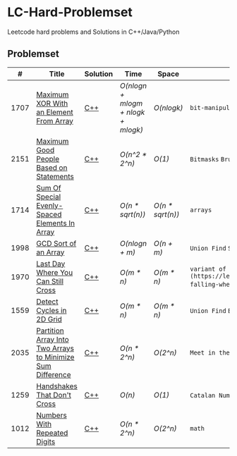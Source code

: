 # LC-Hard-Problemset
Leetcode hard problems and Solutions in C++/Java/Python 


## Problemset
|  #  | Title           |  Solution       |  Time           | Space           |      Tag          | Note| 
|-----|---------------- | --------------- | --------------- | --------------- |  --------------|-----|
| 1707 | [Maximum XOR With an Element From Array](https://leetcode.com/problems/maximum-xor-with-an-element-from-array/) | [C++](./C++/1707.cpp) | _O(nlogn + mlogm + nlogk + mlogk)_ | _O(nlogk)_ | `bit-manipulation` | 
| 2151 | [Maximum Good People Based on Statements](https://leetcode.com/problems/maximum-good-people-based-on-statements/) | [C++](./C++/2151.cpp)| _O(n^2 * 2^n)_ | _O(1)_ | `Bitmasks` `Brute Force`
| 1714 | [Sum Of Special Evenly-Spaced Elements In Array](https://leetcode.com/problems/sum-of-special-evenly-spaced-elements-in-array/) | [C++](./C++/1714.cpp)  | _O(n * sqrt(n))_ | _O(n * sqrt(n))_ | `arrays` | 	🔒 |
| 1998 | [GCD Sort of an Array](https://leetcode.com/problems/gcd-sort-of-an-array/) | [C++](./C++/1998.cpp)| _O(nlogn + m)_ | _O(n + m)_  | `Union Find` `Sieve of Eratosthenes`
| 1970 | [Last Day Where You Can Still Cross](https://leetcode.com/problems/last-day-where-you-can-still-cross/) | [C++](./C++/1970.cpp)| _O(m * n)_ | _O(m * n)_ | `variant of [Bricks Falling When Hit](https://leetcode.com/problems/bricks-falling-when-hit/)` `Union Find`
| 1559 | [Detect Cycles in 2D Grid](https://leetcode.com/problems/detect-cycles-in-2d-grid/) | [C++](./C++/1559.cpp)| _O(m * n)_ | _O(m * n)_      | `Union Find` `BFS`
| 2035 | [Partition Array Into Two Arrays to Minimize Sum Difference](https://leetcode.com/problems/partition-array-into-two-arrays-to-minimize-sum-difference/) | [C++](./C++/2035.cpp)| _O(n * 2^n)_ | _O(2^n)_ | `Meet in the Middle`
| 1259 | [Handshakes That Don't Cross](https://leetcode.com/problems/handshakes-that-dont-cross/) | [C++](./C++/1259.cpp)| _O(n)_ | _O(1)_ | `Catalan Number` `DP`
| 1012 | [Numbers With Repeated Digits](https://leetcode.com/problems/numbers-with-repeated-digits/) | [C++](./C++/1012.cpp)| _O(n * 2^n)_ | _O(2^n)_ | `math`
